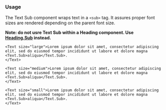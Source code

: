 ### Usage

The Text Sub component wraps text in a `<sub>` tag. It assures proper font sizes are rendered depending on the parent font size.

**Note: do not usre Text Sub within a Heading component. Use [Heading.Sub](#headingsub) instead.**

```
<Text size="large">Lorem ipsum dolor sit amet, consectetur adipiscing elit, sed do eiusmod tempor incididunt ut labore et dolore magna <Text.Sub>aliqua</Text.Sub>.
</Text>
```

```
<Text size="medium">Lorem ipsum dolor sit amet, consectetur adipiscing elit, sed do eiusmod tempor incididunt ut labore et dolore magna <Text.Sub>aliqua</Text.Sub>.
</Text>
```

```
<Text size="small">Lorem ipsum dolor sit amet, consectetur adipiscing elit, sed do eiusmod tempor incididunt ut labore et dolore magna <Text.Sub>aliqua</Text.Sub>.
</Text>
```
